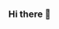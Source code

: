 ### Hi there 👋

<!--
**FZU-LH/FZU-LH** is a ✨ _special_ ✨ repository because its `README.md` (this file) appears on your GitHub profile.

我是林鸿，就读福州大学数计学院，今年大三，是一个acmer

有些内向，慢热。

我的邮箱1493509934@qq.com
